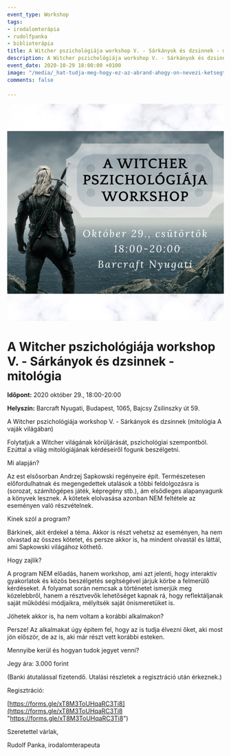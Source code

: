```yaml
---
event_type: Workshop
tags:
- irodalomterápia
- rudolfpanka
- biblioterápia
title: A Witcher pszichológiája workshop V. - Sárkányok és dzsinnek - mitológia
description: A Witcher pszichológiája workshop V. - Sárkányok és dzsinnek - mitológia
event_date: 2020-10-29 18:00:00 +0100
image: "/media/_hat-tudja-meg-hogy-ez-az-abrand-ahogy-on-nevezi-ketsegtelenul-megvalosul-ezt-higgye-el-de-nem-most-mert-minden-cselekvesnek-megvan-a-maga-torvenye-ez-lelki-pszichologiai-dolog-ahho-2020-10-09t111614-854.png"
comments: false

---
```

![](/media/witcher-oktober.png)

# A Witcher pszichológiája workshop V. - Sárkányok és dzsinnek - mitológia

**Időpont:** 2020 október 29., 18:00-20:00

**Helyszín:** Barcraft Nyugati, Budapest, 1065, Bajcsy Zsilinszky út 59.

A Witcher pszichológiája workshop V. - Sárkányok és dzsinnek (mitológia A vaják világában)

Folytatjuk a Witcher világának körüljárását, pszichológiai szempontból. Ezúttal a világ mitológiájának kérdéseiről fogunk beszélgetni.

Mi alapján?

Az est elsősorban Andrzej Sapkowski regényeire épít. Természetesen előfordulhatnak és megengedettek utalások a többi feldolgozásra is (sorozat, számítógépes játék, képregény stb.), ám elsődleges alapanyagunk a könyvek lesznek. A kötetek elolvasása azonban NEM feltétele az eseményen való részvételnek.

Kinek szól a program?

Bárkinek, akit érdekel a téma. Akkor is részt vehetsz az eseményen, ha nem olvastad az összes kötetet, és persze akkor is, ha mindent olvastál és láttál, ami Sapkowski világához köthető.

Hogy zajlik?

A program NEM előadás, hanem workshop, ami azt jelenti, hogy interaktív gyakorlatok és közös beszélgetés segítségével járjuk körbe a felmerülő kérdéseket. A folyamat során nemcsak a történetet ismerjük meg közelebbről, hanem a résztvevők lehetőséget kapnak rá, hogy reflektáljanak saját működési módjaikra, mélyítsék saját önismeretüket is.

Jöhetek akkor is, ha nem voltam a korábbi alkalmakon?

Persze! Az alkalmakat úgy építem fel, hogy az is tudja élvezni őket, aki most jön először, de az is, aki már részt vett korábbi esteken.

Mennyibe kerül és hogyan tudok jegyet venni?

Jegy ára: 3.000 forint

(Banki átutalással fizetendő. Utalási részletek a regisztráció után érkeznek.)

Regisztráció:

[https://forms.gle/xT8M3ToUHqaRC3Ti8](https://forms.gle/xT8M3ToUHqaRC3Ti8 "https://forms.gle/xT8M3ToUHqaRC3Ti8")

Szeretettel várlak,

Rudolf Panka, irodalomterapeuta